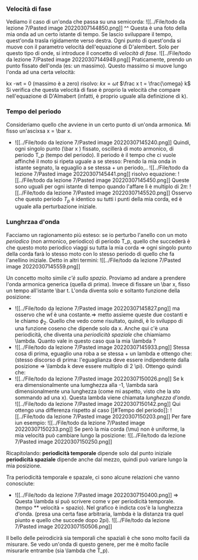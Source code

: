 ### Velocità di fase
Vediamo il caso di un'onda che passa su una semicorda:
![[../File/todo da lezione 7/Pasted image 20220307144850.png]]
^^ Questa è una foto della mia onda ad un certo istante di tempo.
Se lascio sviluppare il tempo, quest'onda trasla rigidamente verso destra. Ogni punto di quest'onda si muove con il parametro velocità dell'equazione di D'alembert. Solo per questo tipo di onde, si introduce il concetto di _velocità di fase_.
![[../File/todo da lezione 7/Pasted image 20220307144949.png]]
Praticamente, prendo un punto fissato dell'onda (es: un massimo). Questo massimo si muove lungo l'onda ad una certa velocità:

kx -wt = 0 (massimo è a zero)
risolvo: $kx = \omega t$
$\frac x t = \frac{\omega} k$
Si verifica che questa velocità di fase è proprio la velocità che compare nell'equazione di D'Almabert (infatti, è proprio uguale alla definizione di k).

### Tempo del periodo
Consideriamo quello che avviene in un certo punto di un'onda armonica. Mi fisso un'ascixsa x = \bar x. 
- ![[../File/todo da lezione 7/Pasted image 20220307145240.png]]
Quindi, ogni singolo punto (\bar x ) fissato, oscillerà di moto armonico, di periodo T_p (tempo del periodo). Il periodo è il tempo che ci vuole affinché il moto si ripeta uguale a se stesso:
Prendo la mia onda in istante segnato, la eguaglio a se stessa + un periodo,..
![[../File/todo da lezione 7/Pasted image 20220307145441.png]]
risolvo equazione:
![[../File/todo da lezione 7/Pasted image 20220307145450.png]]
Queste sono uguali per ogni istante di tempo quando l'affare lì è multiplo di $2\pi$:
![[../File/todo da lezione 7/Pasted image 20220307145520.png]]
Osservo che questo periodo $T_p$ è identico su tutti i punti della mia corda, ed è uguale alla perturbazione iniziale. 

### Lunghrzaa d'onda
Facciamo un ragionamento più esteso: se io perturbo l'anello con un moto _periodico_ (non armonico, periodico) di periodo T_p, quello che succederà è che questo moto periodico viaggi su tutta la mia corda => ogni singolo punto della corda farà lo stesso moto con lo stesso periodo di quello che fa l'anellino iniziale.
Detto in altri termini:
![[../File/todo da lezione 7/Pasted image 20220307145559.png]]

Un concetto molto simile _c'è sullo spazio_. Proviamo ad andare a prendere l'onda armonica generica (quella di prima). Invece di fissare un \bar x, fisso un tempo all'istante \bar t.
L'onda diventa solo e soltanto funzione della posizione:
- ![[../File/todo da lezione 7/Pasted image 20220307145827.png]]
ma osservo che $w\bar t$ è una costante.=> metto assieme queste due costanti e le chiamo $\phi_2$. Quello che vedo come risultato, quindi, è lo sviluppo di una funzione coseno che dipende solo da x.
Anche qui c'è una periodicità, che diventa una _periodicità spaziale_ che chiamiamo \lambda.
Quanto vale in questo caso qua la mia \lambda ?
- ![[../File/todo da lezione 7/Pasted image 20220307145933.png]]
Stessa cosa di prima, eguaglio una roba a se stessa + un lambda e ottengo che:
(stesso discorso di prima: l'eguaglianza deve essere indipendente dalla posizione => \lambda k deve essere multiplo di 2 \pi).
Ottengo quindi che:
- ![[../File/todo da lezione 7/Pasted image 20220307150026.png]]
Se k era dimensionalmente una lumghezza alla -1, \lambda sarà dimensionalmente una lunghezza (come mi aspetto, visto che la sto sommando ad una x).
Questa lambda viene chiamata _lunghezza d'onda_.
![[../File/todo da lezione 7/Pasted image 20220307150142.png]]
Qui ottengo una differenza rispetto al caso [[#Tempo del periodo]]:
![[../File/todo da lezione 7/Pasted image 20220307150203.png]]
Per fare iun esempio:
![[../File/todo da lezione 7/Pasted image 20220307150233.png]]
Se però la mia corda (\mu) non è uniforme, la mia velocità può cambiare lungo la posizione:
![[../File/todo da lezione 7/Pasted image 20220307150250.png]]

Ricapitolando:
__periodicità temporale__ dipende solo dal punto iniziale
__periodicità spaziale__ dipende anche dal mezzo, quindi può variare lungo la mia posizione.

Tra periodicità temporale e spazale, ci sono alcune relazioni che vanno conosciute:
- ![[../File/todo da lezione 7/Pasted image 20220307150400.png]]
=> Questa \lambda si può scrivere come v per periodicità temporale. (tempo ** velocità = spazio). 
Nel grafico è indicta cos'è la lunghezza d'onda. (presa una certa fase arbitraria, lambda è la distanza tra quel piunto e quello che succede dopo 2pi).
![[../File/todo da lezione 7/Pasted image 20220307150506.png]]

Il bello delle peirodicirà sia temporali che spaziali è che sono molto facili da misurare. Se vedo un'onda di questo genere, per me è molto facile misurarle entrambe (sia \lambda che T_p).
